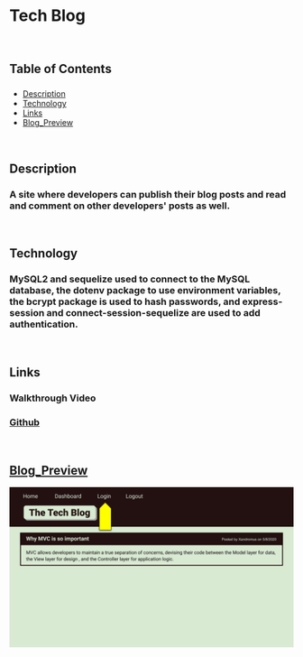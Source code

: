 # Tech Blog
<br>

## Table of Contents
###
* [Description](#description)
* [Technology](#technology)
* [Links](#links)
* [Blog_Preview](#blog_preview)

<br>

## Description
### A site where developers can publish their blog posts and read and comment on other developers' posts as well. 

<br>

## Technology
### MySQL2 and sequelize used to connect to the MySQL database, the dotenv package to use environment variables, the bcrypt package is used to hash passwords, and  express-session and connect-session-sequelize are used to add authentication.


<br>

## Links
### Walkthrough Video
### <a href="https://github.com/mrgssg/tech-blog"> Github

<br>

## Blog_Preview
<img src="./assets/14-mvc-homework-demo-01.gif">